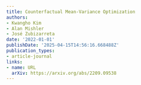 ```yaml
---
title: Counterfactual Mean-Variance Optimization
authors:
- Kwangho Kim
- Alan Mishler
- José Zubizarreta
date: '2022-01-01'
publishDate: '2025-04-15T14:56:16.668488Z'
publication_types:
- article-journal
links:
- name: URL
  arXiv: https://arxiv.org/abs/2209.09538
---
```

